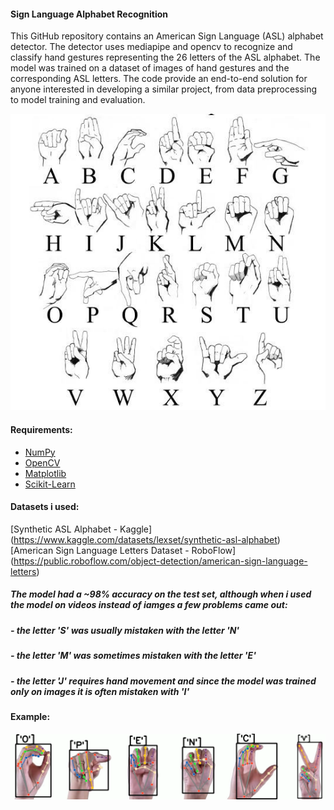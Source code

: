 #### Sign Language Alphabet Recognition
This GitHub repository contains an American Sign Language (ASL) alphabet detector. The detector uses mediapipe and opencv to recognize and classify hand gestures representing the 26 letters of the ASL alphabet. The model was trained on a dataset of images of hand gestures and the corresponding ASL letters. The code provide an end-to-end solution for anyone interested in developing a similar project, from data preprocessing to model training and evaluation.

![](asl.png)

#### Requirements:
* [NumPy](http://www.numpy.org/)
* [OpenCV](https://docs.opencv.org/4.x/)
* [Matplotlib](http://matplotlib.org/)
* [Scikit-Learn](https://scikit-learn.org/stable/getting_started.html)

#### Datasets i used:
[Synthetic ASL Alphabet - Kaggle] (https://www.kaggle.com/datasets/lexset/synthetic-asl-alphabet)
[American Sign Language Letters Dataset - RoboFlow] (https://public.roboflow.com/object-detection/american-sign-language-letters)

##### The model had a ~98% accuracy on the test set, although when i used the model on videos instead of iamges a few problems came out:
##### - the letter 'S' was usually mistaken with the letter 'N'
##### - the letter 'M' was sometimes mistaken with the letter 'E'
##### - the letter 'J' requires hand movement and since the model was trained only on images it is often mistaken with 'I'


#### Example:
![](example_image.png)
